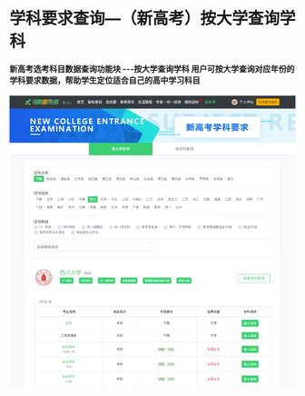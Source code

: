 # 学科要求查询—（新高考）按大学查询学科

#### 新高考选考科目数据查询功能块 ---按大学查询学科 用户可按大学查询对应年份的学科要求数据，帮助学生定位适合自己的高中学习科目

![](../.gitbook/assets/27.png)


